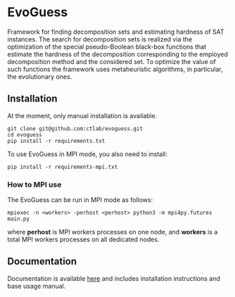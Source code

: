 # EvoGuess

Framework for finding decomposition sets and estimating hardness of SAT instances. The search for decomposition sets is realized via the optimization of the special pseudo-Boolean black-box functions that estimate the hardness of the decomposition corresponding to the employed decomposition method and the considered set. To optimize the value of such functions the framework uses metaheuristic algorithms, in particular, the evolutionary ones.

## Installation

At the moment, only manual installation is available.

```shell script
git clone git@github.com:ctlab/evoguess.git
cd evoguess
pip install -r requirements.txt
```
To use EvoGuess in MPI mode, you also need to install:

```shell script
pip install -r requirements-mpi.txt
```

### How to MPI use

The EvoGuess can be run in MPI mode as follows:

```shell script
mpiexec -n <workers> -perhost <perhost> python3 -m mpi4py.futures main.py
```

where **perhost** is MPI workers processes on one node, and **workers** is a total MPI workers processes on all dedicated nodes.

## Documentation

Documentation is available [here](https://evoguess.readthedocs.io/) and includes installation instructions and base usage manual.